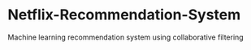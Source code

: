 # Netflix-Recommendation-System
Machine learning recommendation system using collaborative filtering
